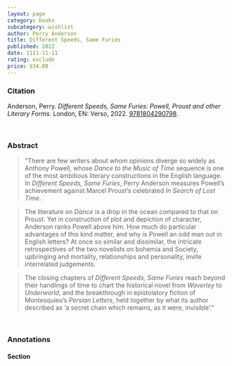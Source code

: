 ```yaml
---
layout: page
category: books
subcategory: wishlist
author: Perry Anderson
title: Different Speeds, Same Furies
published: 2022
date: 1111-11-11
rating: exclude
price: $34.00
---
```


### Citation

Anderson, Perry. *Different Speeds, Same Furies: Powell, Proust and other Literary Forms.* London, EN: Verso, 2022. [9781804290798](https://www.versobooks.com/en-ca/products/3028-different-speeds-same-furies).

<br>

### Abstract

> "There are few writers about whom opinions diverge so widely as Anthony Powell, whose *Dance to the Music of Time* sequence is one of the most ambitious literary constructions in the English language. In *Different Speeds, Same Furies*, Perry Anderson measures Powell’s achievement against Marcel Proust’s celebrated *In Search of Lost Time*.

> The literature on *Dance* is a drop in the ocean compared to that on Proust. Yet in construction of plot and depiction of character, Anderson ranks Powell above him. How much do particular advantages of this kind matter, and why is Powell an odd man out in English letters? At once so similar and dissimilar, the intricate retrospectives of the two novelists on bohemia and Society, upbringing and mortality, relationships and personality, invite interrelated judgements.

> The closing chapters of *Different Speeds, Same Furies* reach beyond their handlings of time to chart the historical novel from *Waverley* to *Underworld*, and the breakthrough in epistolatory fiction of Montesquieu’s *Persian Letters*, held together by what its author described as ‘a secret chain which remains, as it were, invisible’."

<br>

### Annotations

#### Section

<br>
